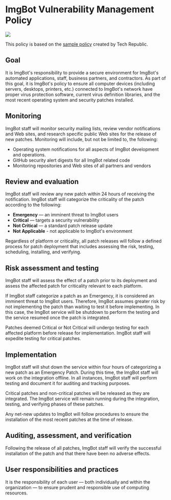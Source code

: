 <!-- @@@title: ImgBot - Vulnerability Management Policy@@@ -->

<div class="container container-plain">

# ImgBot Vulnerability Management Policy

![](/images/icon.svg)

This policy is based on the [sample policy](https://www.techrepublic.com/blog/it-security/establish-a-patch-management-policy-87756/) created by Tech Republic.

## Goal

It is ImgBot's responsibility to provide a secure environment for ImgBot's automated applications, staff, business partners, and contractors. As part of this goal, it is ImgBot's policy to ensure all computer devices (including servers, desktops, printers, etc.) connected to ImgBot's network have proper virus protection software, current virus definition libraries, and the most recent operating system and security patches installed.

## Monitoring

ImgBot staff will monitor security mailing lists, review vendor notifications and Web sites, and research specific public Web sites for the release of new patches. Monitoring will include, but not be limited to, the following:

- Operating system notifications for all aspects of ImgBot development and operations.
- GitHub security alert digests for all ImgBot related code
- Monitoring repositories and Web sites of all partners and vendors

## Review and evaluation

ImgBot staff will review any new patch within 24 hours of receiving the notification. ImgBot staff will categorize the criticality of the patch according to the following:

- **Emergency** — an imminent threat to ImgBot users
- **Critical** — targets a security vulnerability
- **Not Critical** — a standard patch release update
- **Not Applicable** - not applicable to ImgBot's environment

Regardless of platform or criticality, all patch releases will follow a defined process for patch deployment that includes assessing the risk, testing, scheduling, installing, and verifying.

## Risk assessment and testing

ImgBot staff will assess the effect of a patch prior to its deployment and assess the affected patch for criticality relevant to each platform.

If ImgBot staff categorize a patch as an Emergency, it is considered an imminent threat to ImgBot users. Therefore, ImgBot assumes greater risk by not implementing the patch than waiting to test it before implementing. In this case, the ImgBot service will be shutdown to perform the testing and the service resumed once the patch is integrated.

Patches deemed Critical or Not Critical will undergo testing for each affected platform before release for implementation. ImgBot staff will expedite testing for critical patches.

## Implementation

ImgBot staff will shut down the service within four hours of categorizing a new patch as an Emergency Patch. During this time, the ImgBot staff will work on the integration offline. In all instances, ImgBot staff will perform testing and document it for auditing and tracking purposes.

Critical patches and non-critical patches will be released as they are integrated. The ImgBot service will remain running during the integration, testing, and verifying phases of these patches.

Any net-new updates to ImgBot will follow procedures to ensure the installation of the most recent patches at the time of release.

## Auditing, assessment, and verification

Following the release of all patches, ImgBot staff will verify the successful installation of the patch and that there have been no adverse effects.

## User responsibilities and practices

It is the responsibility of each user — both individually and within the organization — to ensure prudent and responsible use of computing resources.

</div>
